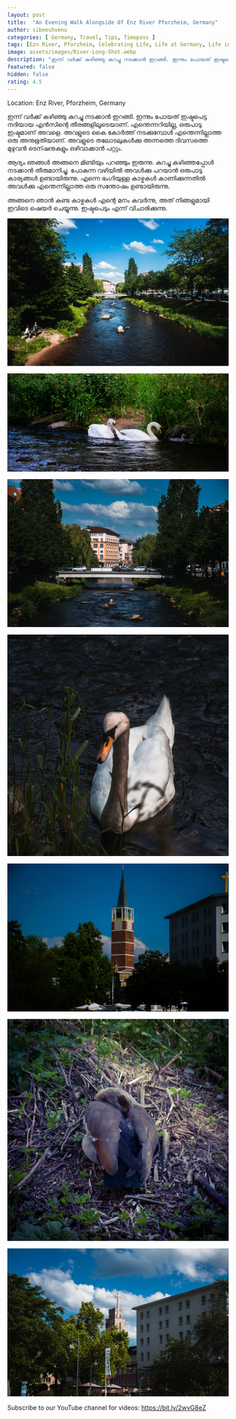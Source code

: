 ```yaml
---
layout: post
title:  "An Evening Walk Alongside Of Enz River Pforzheim, Germany"
author: sibeeshvenu
categories: [ Germany, Travel, Tips, Timepass ]
tags: [Ezn River, Pforzheim, Celebrating Life, Life at Germany, Life in Germany, Sibeesh Passion, Njan Oru Malayali,  Germaniyile Nalukal, Germany, Malayali in Germany, Indians in Germany, Keralite in Germany, Malayalees in Germany]
image: assets/images/River-Long-Shot.webp
description: "ഇന്ന് വർക്ക് കഴിഞ്ഞു കുറച്ചു നടക്കാൻ ഇറങ്ങി. ഇന്നും പോയത് ഇഷ്ടപെട്ട നദിയായ എൻസിന്റെ തീരങ്ങളിലൂടെയാണ്. എന്തെന്നറിയില്ല, ഒരുപാടു ഇഷ്ടമാണ് അവളെ."
featured: false
hidden: false
rating: 4.5
---
```


Location: Enz River, Pforzheim, Germany

ഇന്ന് വർക്ക് കഴിഞ്ഞു കുറച്ചു നടക്കാൻ ഇറങ്ങി. ഇന്നും പോയത് ഇഷ്ടപെട്ട നദിയായ എൻസിന്റെ തീരങ്ങളിലൂടെയാണ്. എന്തെന്നറിയില്ല, ഒരുപാടു ഇഷ്ടമാണ് അവളെ. അവളുടെ കൈ കോർത്ത് നടക്കുമ്പോൾ എന്തെന്നില്ലാത്ത ഒരു അനുഭൂതിയാണ്. അവളുടെ തലോടലുകൾക്കു അന്നത്തെ ദിവസത്തെ മുഴുവൻ ടെന്ഷനുകളും ഒഴിവാക്കാൻ പറ്റും. 

ആദ്യം ഞങ്ങൾ അങ്ങനെ മിണ്ടിയും പറഞ്ഞും ഇരുന്നു. കുറച്ചു കഴിഞ്ഞപ്പോൾ നടക്കാൻ തീരുമാനിച്ചു. പോകുന്ന വഴിയിൽ അവൾക്കു പറയാൻ ഒരുപാടു കാര്യങ്ങൾ ഉണ്ടായിരുന്നു. എന്നെ ഭംഗിയുള്ള കാഴ്ചകൾ കാണിക്കുന്നതിൽ അവൾക്കു എന്തെന്നില്ലാത്ത ഒരു സന്തോഷം ഉണ്ടായിരുന്നു. 

അങ്ങനെ ഞാൻ കണ്ട കാഴ്ചകൾ എന്റെ മനം കവർന്നു, അത് നിങ്ങളുമായി ഇവിടെ ഷെയർ ചെയ്യുന്നു. ഇഷ്ടപെടും എന്ന് വിചാരിക്കുന്നു. 

<p>
<img class="shadow-lg" src="/assets/images/River-Long-Shot.webp" alt="Enz River Long Shot">
</p> 

<p>
<img class="shadow-lg" src="/assets/images/Two-Swan.webp" alt="Two Lovely Swan">
</p> 

<p>
<img class="shadow-lg" src="/assets/images/Closed-Look.webp" alt="Enz River Close Look">
</p> 

<p>
<img class="shadow-lg" src="/assets/images/Single-Swan.webp" alt="Single Swan">
</p> 

<p>
<img class="shadow-lg" src="/assets/images/Church-Closed-Look.webp" alt="Church Close Look">
</p> 

<p>
<img class="shadow-lg" src="/assets/images/Suprising-Duck.webp" alt="Duck">
</p> 

<p>
<img class="shadow-lg" src="/assets/images/Church.webp" alt="Church">
</p> 

<p>
Subscribe to our YouTube channel for videos: <a target="_blank" href="https://bit.ly/2wvG8eZ">https://bit.ly/2wvG8eZ</a>
</p>

